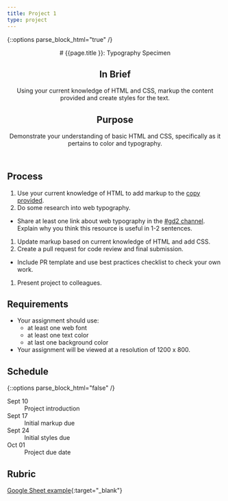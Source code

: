 ```yaml
---
title: Project 1
type: project
---
```


{::options parse_block_html="true" /}

<header>
# {{page.title }}: Typography Specimen

## In Brief
Using your current knowledge of HTML and CSS, markup the content provided and create styles for the text.

## Purpose
Demonstrate your understanding of basic HTML and CSS, specifically as it pertains to color and typography.

</header>

<section>

## Process
1. Use your current knowledge of HTML to add markup to the [copy provided](https://gist.github.com/angeliquejw/0c2727ac5c065350565112216b3f7f0b).
1. Do some research into web typography.
  - Share at least one link about web typography in the [#gd2 channel](https://mica-web.slack.com). Explain why you think this resource is useful in 1-2 sentences.
1. Update markup based on current knowledge of HTML and add CSS.
1. Create a pull request for code review and final submission.
  - Include PR template and use best practices checklist to check your own work.
1. Present project to colleagues.

## Requirements
- Your assignment should use:
  - at least one web font
  - at least one text color
  - at last one background color
- Your assignment will be viewed at a resolution of 1200 x 800.

</section>

<aside>

## Schedule

{::options parse_block_html="false" /}
<dl>
<dt>Sept 10</dt>
<dd>Project introduction</dd>
<dt>Sept 17</dt>
<dd>Initial markup due</dd>
<dt>Sept 24</dt>
<dd>Initial styles due</dd>
<dt>Oct 01</dt>
<dd>Project due date</dd>
</dl>

## Rubric
[Google Sheet example](){:target="_blank"}

</aside>
